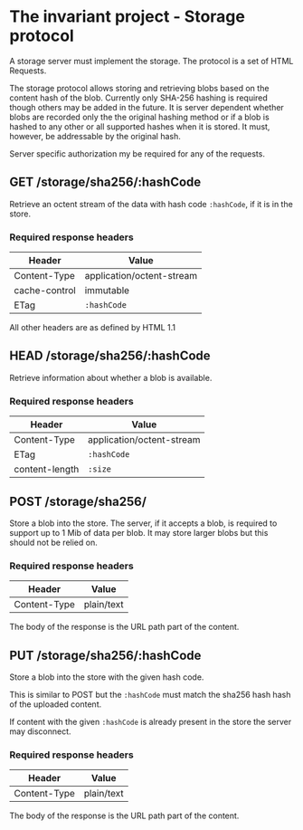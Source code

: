 # The invariant project - Storage protocol

A storage server must implement the storage. The protocol is a set of HTML Requests.

The storage protocol allows storing and retrieving blobs based on the content hash of the blob. Currently only SHA-256 hashing is required though others may be added in the future. It is server dependent whether blobs are recorded only the the original hashing method or if a blob is hashed to any other or all supported hashes when it is stored. It must, however, be addressable by the original hash.

Server specific authorization my be required for any of the requests.

## GET /storage/sha256/:hashCode

Retrieve an octent stream of the data with hash code `:hashCode`, if it is in the store. 

### Required response headers

| Header        | Value                     |
| ------------- | ------------------------- |
| Content-Type  | application/octent-stream |
| cache-control | immutable                 |
| ETag          | `:hashCode`               |

All other headers are as defined by HTML 1.1

## HEAD /storage/sha256/:hashCode

Retrieve information about whether a blob is available.

### Required response headers

| Header         | Value                     |
| -------------- | ------------------------- |
| Content-Type   | application/octent-stream |
| ETag           | `:hashCode`               |
| content-length | `:size`                   |

## POST /storage/sha256/

Store a blob into the store. The server, if it accepts a blob, is required to support up to 1 Mib of data per blob. It may store larger blobs but this should not be relied on.

### Required response headers

| Header         | Value                     |
| -------------- | ------------------------- |
| Content-Type   | plain/text                |

The body of the response is the URL path part of the content.

## PUT /storage/sha256/:hashCode

Store a blob into the store with the given hash code.

This is similar to POST but the `:hashCode` must match the sha256 hash hash of the uploaded content.

If content with the given `:hashCode` is already present in the store the server may disconnect.

### Required response headers

| Header         | Value                     |
| -------------- | ------------------------- |
| Content-Type   | plain/text                |

The body of the response is the URL path part of the content.
